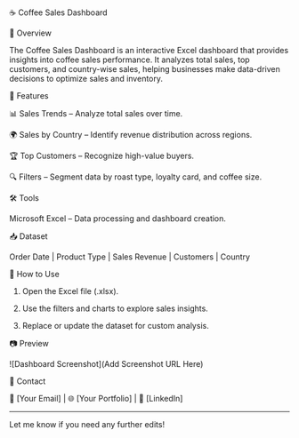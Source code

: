
☕ Coffee Sales Dashboard

📌 Overview

The Coffee Sales Dashboard is an interactive Excel dashboard that provides insights into coffee sales performance. It analyzes total sales, top customers, and country-wise sales, helping businesses make data-driven decisions to optimize sales and inventory.

🔹 Features

📊 Sales Trends – Analyze total sales over time.

🌍 Sales by Country – Identify revenue distribution across regions.

🏆 Top Customers – Recognize high-value buyers.

🔍 Filters – Segment data by roast type, loyalty card, and coffee size.


🛠️ Tools

Microsoft Excel – Data processing and dashboard creation.


📥 Dataset

Order Date | Product Type | Sales Revenue | Customers | Country


🚀 How to Use

1. Open the Excel file (.xlsx).


2. Use the filters and charts to explore sales insights.


3. Replace or update the dataset for custom analysis.



📷 Preview

![Dashboard Screenshot](Add Screenshot URL Here)

📩 Contact

📧 [Your Email] | 🌐 [Your Portfolio] | 💼 [LinkedIn]


---

Let me know if you need any further edits!

